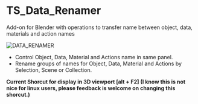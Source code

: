 # TS_Data_Renamer
Add-on for Blender with operations to transfer name between object, data, materials and action names


![DATA_RENAMER](https://user-images.githubusercontent.com/84092569/136677557-8da35cc4-7932-4435-a79a-589639b5e59b.jpg)

- Control Object, Data, Material and Actions name in same panel.
- Rename groups of names for Object, Data, Material and Actions by Selection, Scene or Collection.
           
           
**Current Shorcut for display in 3D viewport [alt + F2]  (I know this is not nice for linux users, please feedback is welcome on changing this shorcut.)**    

